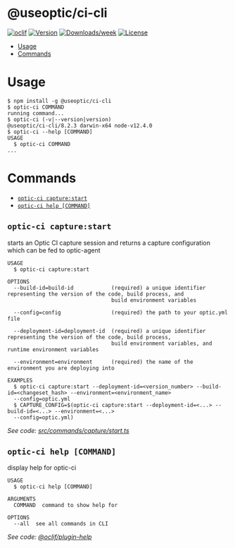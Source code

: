@useoptic/ci-cli
===================



[![oclif](https://img.shields.io/badge/cli-oclif-brightgreen.svg)](https://oclif.io)
[![Version](https://img.shields.io/npm/v/@useoptic/ci-cli.svg)](https://npmjs.org/package/@useoptic/ci-cli)
[![Downloads/week](https://img.shields.io/npm/dw/@useoptic/ci-cli.svg)](https://npmjs.org/package/@useoptic/ci-cli)
[![License](https://img.shields.io/npm/l/@useoptic/ci-cli.svg)](https://github.com/opticdev/optic/blob/master/package.json)

<!-- toc -->
* [Usage](#usage)
* [Commands](#commands)
<!-- tocstop -->
# Usage
<!-- usage -->
```sh-session
$ npm install -g @useoptic/ci-cli
$ optic-ci COMMAND
running command...
$ optic-ci (-v|--version|version)
@useoptic/ci-cli/8.2.3 darwin-x64 node-v12.4.0
$ optic-ci --help [COMMAND]
USAGE
  $ optic-ci COMMAND
...
```
<!-- usagestop -->
# Commands
<!-- commands -->
* [`optic-ci capture:start`](#optic-ci-capturestart)
* [`optic-ci help [COMMAND]`](#optic-ci-help-command)

## `optic-ci capture:start`

starts an Optic CI capture session and returns a capture configuration which can be fed to optic-agent

```
USAGE
  $ optic-ci capture:start

OPTIONS
  --build-id=build-id            (required) a unique identifier representing the version of the code, build process, and
                                 build environment variables

  --config=config                (required) the path to your optic.yml file

  --deployment-id=deployment-id  (required) a unique identifier representing the version of the code, build process,
                                 build environment variables, and runtime environment variables

  --environment=environment      (required) the name of the environment you are deploying into

EXAMPLES
  $ optic-ci capture:start --deployment-id=<version_number> --build-id=<changeset_hash> --environment=<environment_name> 
  --config=optic.yml
  $ CAPTURE_CONFIG=$(optic-ci capture:start --deployment-id=<...> --build-id=<...> --environment=<...> 
  --config=optic.yml)
```

_See code: [src/commands/capture/start.ts](https://github.com/useoptic/optic-package/blob/v8.2.3/src/commands/capture/start.ts)_

## `optic-ci help [COMMAND]`

display help for optic-ci

```
USAGE
  $ optic-ci help [COMMAND]

ARGUMENTS
  COMMAND  command to show help for

OPTIONS
  --all  see all commands in CLI
```

_See code: [@oclif/plugin-help](https://github.com/oclif/plugin-help/blob/v3.1.0/src/commands/help.ts)_
<!-- commandsstop -->
